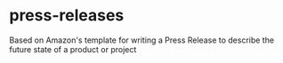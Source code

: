 # press-releases
Based on Amazon's template for writing a Press Release to describe the future state of a product or project 
